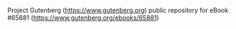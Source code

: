 Project Gutenberg (https://www.gutenberg.org) public repository for
eBook #65881 (https://www.gutenberg.org/ebooks/65881)
